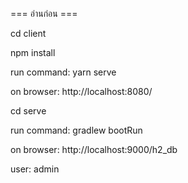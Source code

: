 === อ่านก่อน ===

cd client

npm install

run command: yarn serve

on browser: http://localhost:8080/



cd serve

run command: gradlew bootRun

on browser: http://localhost:9000/h2_db

user: admin
